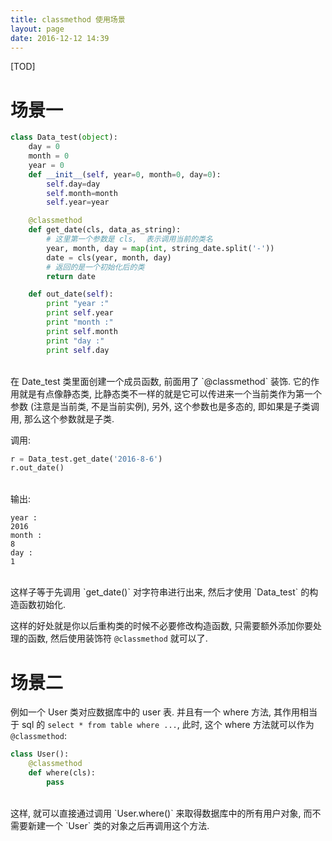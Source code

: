 ```yaml
---
title: classmethod 使用场景
layout: page
date: 2016-12-12 14:39
---
```


[TOD]

# 场景一
```python
class Data_test(object):
    day = 0
    month = 0
    year = 0
    def __init__(self, year=0, month=0, day=0):
        self.day=day
        self.month=month
        self.year=year

    @classmethod
    def get_date(cls, data_as_string):
        # 这里第一个参数是 cls,  表示调用当前的类名
        year, month, day = map(int, string_date.split('-'))
        date = cls(year, month, day)
        # 返回的是一个初始化后的类
        return date

    def out_date(self):
        print "year :"
        print self.year
        print "month :"
        print self.month
        print "day :"
        print self.day
```
<br>
在 Date_test 类里面创建一个成员函数, 前面用了 `@classmethod` 装饰. 它的作用就是有点像静态类, 比静态类不一样的就是它可以传进来一个当前类作为第一个参数 (注意是当前类, 不是当前实例), 另外, 这个参数也是多态的, 即如果是子类调用, 那么这个参数就是子类.

调用:

```python
r = Data_test.get_date('2016-8-6')
r.out_date()
```
<br>
输出:

```
year :
2016
month :
8
day :
1
```
<br>
这样子等于先调用 `get_date()` 对字符串进行出来, 然后才使用 `Data_test` 的构造函数初始化.

这样的好处就是你以后重构类的时候不必要修改构造函数, 只需要额外添加你要处理的函数, 然后使用装饰符 `@classmethod` 就可以了.

# 场景二
例如一个 User 类对应数据库中的 user 表. 并且有一个 where 方法, 其作用相当于 sql 的 `select * from table where ...`, 此时, 这个 where 方法就可以作为 `@classmethod`:

```python
class User():
    @classmethod
    def where(cls):
        pass
```
<br>
这样, 就可以直接通过调用 `User.where()` 来取得数据库中的所有用户对象, 而不需要新建一个 `User` 类的对象之后再调用这个方法.
